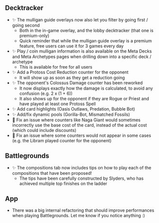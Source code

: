 ## Decktracker

-   ✨ The mulligan guide overlays now also let you filter by going first / going second
    -   Both in the in-game overlay, and the lobby decktracker (that one is premium-only)
    -   Quick reminder that while the mulligan guide overlay is a premium feature, free users can use it for 3 games every day
-   ✨ Play / coin mulligan information is also available on the Meta Decks and Meta Archetypes pages when drilling down into a specific deck / archetype
    -   This is available for free for all users
-   ✨ Add a Protoss Cost Reduction counter for the opponent
    -   It will show up as soon as they get a reduction going
-   ✨ The opponent's Colossus Damage counter has been reworked
    -   It now displays exactly how the damage is calculated, to avoid any confusion (e.g. 2 x (1 + 6))
    -   It also shows up for the opponent if they are Rogue or Priest and have played at least one Protoss Spell
-   ✨ Add card highlights (Oasis Outlaws, Predation, Bubble Bot)
-   ✨ Add/fix dynamic pools (Gorilla-Bot, Mismatched Fossils)
-   🐞 Fix an issue where counters like Naga Giant would sometimes incorrectly use the base cost of the card, instead of the actual cost (which could include discounts)
-   🐞 Fix an issue where some counters would not appear in some cases (e.g. the Libram played counter for the opponent)

## Battlegrounds

-   ✨ The compositions tab now includes tips on how to play each of the compositions that have been proposed!
    -   The tips have been carefully constructed by Slyders, who has achieved multiple top finishes on the ladder

## App

-   There was a big internal refactoring that should improve performances when playing Battlegrounds. Let me know if you notice anything :)
